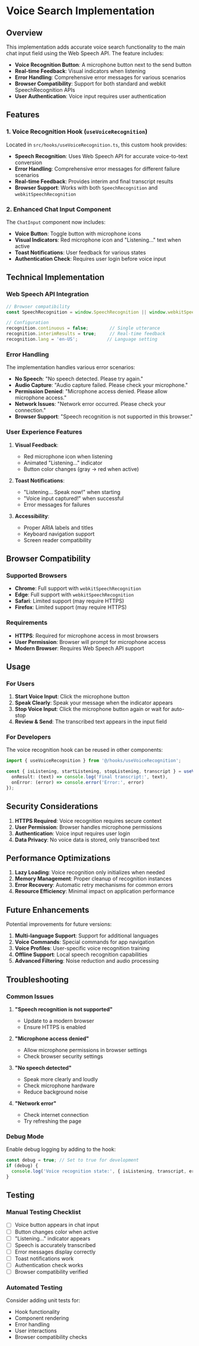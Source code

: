 # Voice Search Implementation

## Overview

This implementation adds accurate voice search functionality to the main chat input field using the Web Speech API. The feature includes:

- **Voice Recognition Button**: A microphone button next to the send button
- **Real-time Feedback**: Visual indicators when listening
- **Error Handling**: Comprehensive error messages for various scenarios
- **Browser Compatibility**: Support for both standard and webkit SpeechRecognition APIs
- **User Authentication**: Voice input requires user authentication

## Features

### 1. Voice Recognition Hook (`useVoiceRecognition`)

Located in `src/hooks/useVoiceRecognition.ts`, this custom hook provides:

- **Speech Recognition**: Uses Web Speech API for accurate voice-to-text conversion
- **Error Handling**: Comprehensive error messages for different failure scenarios
- **Real-time Feedback**: Provides interim and final transcript results
- **Browser Support**: Works with both `SpeechRecognition` and `webkitSpeechRecognition`

### 2. Enhanced Chat Input Component

The `ChatInput` component now includes:

- **Voice Button**: Toggle button with microphone icons
- **Visual Indicators**: Red microphone icon and "Listening..." text when active
- **Toast Notifications**: User feedback for various states
- **Authentication Check**: Requires user login before voice input

## Technical Implementation

### Web Speech API Integration

```typescript
// Browser compatibility
const SpeechRecognition = window.SpeechRecognition || window.webkitSpeechRecognition;

// Configuration
recognition.continuous = false;        // Single utterance
recognition.interimResults = true;     // Real-time feedback
recognition.lang = 'en-US';           // Language setting
```

### Error Handling

The implementation handles various error scenarios:

- **No Speech**: "No speech detected. Please try again."
- **Audio Capture**: "Audio capture failed. Please check your microphone."
- **Permission Denied**: "Microphone access denied. Please allow microphone access."
- **Network Issues**: "Network error occurred. Please check your connection."
- **Browser Support**: "Speech recognition is not supported in this browser."

### User Experience Features

1. **Visual Feedback**:
   - Red microphone icon when listening
   - Animated "Listening..." indicator
   - Button color changes (gray → red when active)

2. **Toast Notifications**:
   - "Listening... Speak now!" when starting
   - "Voice input captured!" when successful
   - Error messages for failures

3. **Accessibility**:
   - Proper ARIA labels and titles
   - Keyboard navigation support
   - Screen reader compatibility

## Browser Compatibility

### Supported Browsers
- **Chrome**: Full support with `webkitSpeechRecognition`
- **Edge**: Full support with `webkitSpeechRecognition`
- **Safari**: Limited support (may require HTTPS)
- **Firefox**: Limited support (may require HTTPS)

### Requirements
- **HTTPS**: Required for microphone access in most browsers
- **User Permission**: Browser will prompt for microphone access
- **Modern Browser**: Requires Web Speech API support

## Usage

### For Users

1. **Start Voice Input**: Click the microphone button
2. **Speak Clearly**: Speak your message when the indicator appears
3. **Stop Voice Input**: Click the microphone button again or wait for auto-stop
4. **Review & Send**: The transcribed text appears in the input field

### For Developers

The voice recognition hook can be reused in other components:

```typescript
import { useVoiceRecognition } from '@/hooks/useVoiceRecognition';

const { isListening, startListening, stopListening, transcript } = useVoiceRecognition({
  onResult: (text) => console.log('Final transcript:', text),
  onError: (error) => console.error('Error:', error)
});
```

## Security Considerations

1. **HTTPS Required**: Voice recognition requires secure context
2. **User Permission**: Browser handles microphone permissions
3. **Authentication**: Voice input requires user login
4. **Data Privacy**: No voice data is stored, only transcribed text

## Performance Optimizations

1. **Lazy Loading**: Voice recognition only initializes when needed
2. **Memory Management**: Proper cleanup of recognition instances
3. **Error Recovery**: Automatic retry mechanisms for common errors
4. **Resource Efficiency**: Minimal impact on application performance

## Future Enhancements

Potential improvements for future versions:

1. **Multi-language Support**: Support for additional languages
2. **Voice Commands**: Special commands for app navigation
3. **Voice Profiles**: User-specific voice recognition training
4. **Offline Support**: Local speech recognition capabilities
5. **Advanced Filtering**: Noise reduction and audio processing

## Troubleshooting

### Common Issues

1. **"Speech recognition is not supported"**
   - Update to a modern browser
   - Ensure HTTPS is enabled

2. **"Microphone access denied"**
   - Allow microphone permissions in browser settings
   - Check browser security settings

3. **"No speech detected"**
   - Speak more clearly and loudly
   - Check microphone hardware
   - Reduce background noise

4. **"Network error"**
   - Check internet connection
   - Try refreshing the page

### Debug Mode

Enable debug logging by adding to the hook:

```typescript
const debug = true; // Set to true for development
if (debug) {
  console.log('Voice recognition state:', { isListening, transcript, error });
}
```

## Testing

### Manual Testing Checklist

- [ ] Voice button appears in chat input
- [ ] Button changes color when active
- [ ] "Listening..." indicator appears
- [ ] Speech is accurately transcribed
- [ ] Error messages display correctly
- [ ] Toast notifications work
- [ ] Authentication check works
- [ ] Browser compatibility verified

### Automated Testing

Consider adding unit tests for:

- Hook functionality
- Component rendering
- Error handling
- User interactions
- Browser compatibility checks 